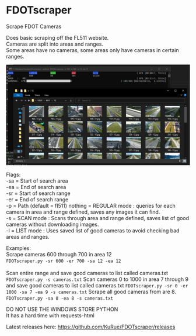 # FDOTscraper
Scrape FDOT Cameras<br/>

Does basic scraping off the FL511 website.<br/>
Cameras are split into areas and ranges.<br/>
Some areas have no cameras, some areas only have cameras in certain ranges.<br/>

![alt text](https://github.com/KuRue/FDOTscraper/blob/main/Image.jpg?raw=true)

Flags:<br/>
-sa = Start of search area<br/>
-ea = End of search area<br/>
-sr = Start of search range<br/>
-er = End of search range<br/>
-p  = Path (default = fl511) 
nothing = REGULAR mode : queries for each camera in area and range defined,  saves any images it can find.<br/>
-s = SCAN mode : Scans through area and range defined, saves list of good cameras without downloading images.<br/>
-l = LIST mode :  Uses saved list of good cameras to avoid checking bad areas and ranges.<br/>

Examples:<br/>
Scrape cameras 600 through 700 in area 12<br/>
```FDOTscraper.py -sr 600 -er 700 -sa 12 -ea 12```<br/><br/>
Scan entire range and save good cameras to list called cameras.txt
```FDOTscraper.py -s cameras.txt```
Scan cameras 0 to 1000 in area 7 through 9 and save good cameras to list called cameras.txt
```FDOTscraper.py -sr 0 -er 1000 -sa 7 -ea 9 -s cameras.txt```
Scrape all good cameras from are 8.
```FDOTscraper.py -sa 8 -ea 8 -s cameras.txt```


DO NOT USE THE WINDOWS STORE PYTHON <br/>
It has a hard time with requests-html

Latest releases here: https://github.com/KuRue/FDOTscraper/releases
